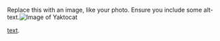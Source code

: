 Replace this with an image, like your photo. Ensure you include some alt-text.![Image of Yaktocat](https://octodex.github.com/images/yaktocat.png)

[text](https://example.com).
